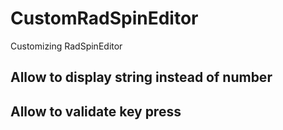# CustomRadSpinEditor
Customizing RadSpinEditor
## Allow to display string instead of number
## Allow to validate key press

